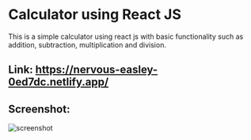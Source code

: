 # Calculator using React JS

This is a simple calculator using react js with basic functionality such as addition, subtraction, multiplication and division.

## Link: https://nervous-easley-0ed7dc.netlify.app/

## Screenshot:
![screenshot](https://github.com/vijay0707/Calculator-ReactJS/blob/master/calculator_updated.png)
